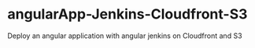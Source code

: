 # angularApp-Jenkins-Cloudfront-S3
Deploy an angular application with angular jenkins on Cloudfront and S3
